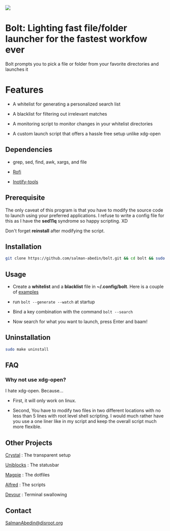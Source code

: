 ![](preview/bolt.gif)

# Bolt: Lighting fast file/folder launcher for the fastest workfow ever

Bolt prompts you to pick a file or folder from your favorite directories and launches it

# Features

-  A whitelist for generating a personalized search list

-  A blacklist for filtering out irrelevant matches

-  A monitoring script to monitor changes in your whitelist directories

-  A custom launch script that offers a hassle free setup unlike xdg-open

## Dependencies

-  grep, sed, find, awk, xargs, and file

-  [Rofi](https://github.com/davatorium/rofi)

-  [Inotify-tools](https://github.com/inotify-tools/inotify-tools)

## Prerequisite

The only caveat of this program is that you have to modify the source code to launch using your preferred applications.
I refuse to write a config file for this as I have the **sed11q** syndrome so happy scripting. XD

Don't forget **reinstall** after modifying the script.

## Installation

```sh
git clone https://github.com/salman-abedin/bolt.git && cd bolt && sudo make install
```

## Usage

-  Create a **whitelist** and a **blacklist** file in **~/.config/bolt**.
   Here is a couple of [examples](https://github.com/salman-abedin/bolt/tree/master/example_config)

-  run `bolt --generate --watch` at startup

-  Bind a key combination with the command `bolt --search`

-  Now search for what you want to launch, press Enter and baam!

## Uninstallation

```sh
sudo make uninstall
```

## FAQ

### Why not use xdg-open?

I hate xdg-open. Because...

-  First, it will only work on linux.

-  Second, You have to modify two files in two different locations with no less than 5 lines with root level shell scripting.
   I would much rather have you use a one liner like in my script and keep the overall script much more flexible.

## Other Projects

[Crystal](https://github.com/salman-abedin/crystal)
: The transparent setup

[Uniblocks](https://github.com/salman-abedin/uniblocks)
: The statusbar

[Magpie](https://github.com/salman-abedin/magpie)
: The dotfiles

[Alfred](https://github.com/salman-abedin/alfred)
: The scripts

[Devour](https://github.com/salman-abedin/devour)
: Terminal swallowing

## Contact

SalmanAbedin@disroot.org
